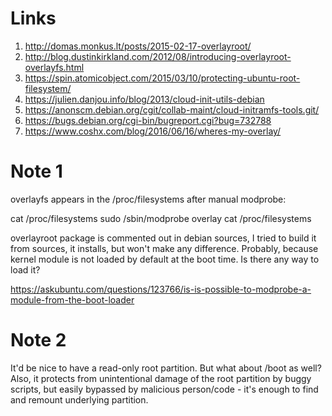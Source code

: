 # Links

1. http://domas.monkus.lt/posts/2015-02-17-overlayroot/
2. http://blog.dustinkirkland.com/2012/08/introducing-overlayroot-overlayfs.html
3. https://spin.atomicobject.com/2015/03/10/protecting-ubuntu-root-filesystem/
4. https://julien.danjou.info/blog/2013/cloud-init-utils-debian
5. https://anonscm.debian.org/cgit/collab-maint/cloud-initramfs-tools.git/
6. https://bugs.debian.org/cgi-bin/bugreport.cgi?bug=732788
7. https://www.coshx.com/blog/2016/06/16/wheres-my-overlay/

# Note 1

overlayfs appears in the /proc/filesystems after manual modprobe:

cat /proc/filesystems
sudo /sbin/modprobe overlay
cat /proc/filesystems

overlayroot package is commented out in debian sources, I tried to build it from sources,
it installs, but won't make any difference. Probably, because kernel module is not loaded
by default at the boot time. Is there any way to load it?

https://askubuntu.com/questions/123766/is-is-possible-to-modprobe-a-module-from-the-boot-loader

# Note 2

It'd be nice to have a read-only root partition. But what about /boot as well?
Also, it protects from unintentional damage of the root partition by buggy scripts,
but easily bypassed by malicious person/code - it's enough to find and remount
underlying partition.

